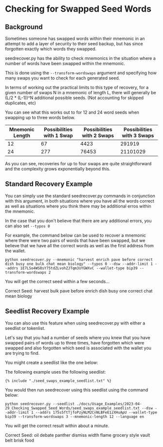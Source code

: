 # Checking for Swapped Seed Words

## Background
Sometimes someone has swapped words within their mnemonic in an attempt to add a layer of security to their seed backup, but has since forgotten exactly which words they swapped.

seedrecover.py has the ability to check mnemonics in the situation where a number of words have been swapped within the mnemonic.

This is done using the `--transform-wordswaps` argument and specifying how many swaps you want to check for each generated seed.

In terms of working out the practical limits to this type of recovery, for a given number of swaps N in a mnemonic of length L, there will generally be (L/2 * (L-1))^N additional possible seeds. (Not accounting for skipped duplicates, etc)

You can see what this works out to for 12 and 24 word seeds when swapping up to three words below.

| Mnemonic Length | Possibilities with 1 Swap | Possibilities with 2 Swaps | Possibilities with 3 Swaps |
|---|---|---|---|
| 12              |	67 |	4423 |	291919 |
| 24              |	277 |	76453 |	21101029 |

As you can see, recoveries for up to four swaps are quite straightforward and the complexity grows exponentially beyond this.

## Standard Recovery Example
You can simply use the standard seedrecover.py commands in conjunction with this argument, in both situations where you have all the words correct as well as situations where you think there may be additional erros within the mnemonic.

In the case that you don't believe that there are any additional errors, you can also set `--typos 0`

For example, the command below can be used to recover a mnemonic where there were two pairs of words that have been swapped, but we believe that we have all the correct words as well as the first address from the wallet.
```
python seedrecover.py --mnemonic "harvest enrich pave before correct dish busy one bulk chat mean biology" --typos 0 --dsw --addr-limit 1 --addrs 1E7LSo4WS8sY75tdZLvohZJTqm3oYGWXvC --wallet-type bip39 --transform-wordswaps 2
```

You will get the correct seed within a few seconds...

Correct Seed: harvest bulk pave before enrich dish busy one correct chat mean biology

## Seedlist Recovery Example
You can also use this feature when using seedrecover.py with either a seedlist or tokenlist.

Let's say that you had a number of seeds where you knew that you have swapped pairs of words up to three times, have forgotten which were swapped and also forgotten which seed is associated with the wallet you are trying to find.

You might create a seedlist like the one below:

The following example uses the following seedlist:
``` linenums="1"
{% include "./seed_swaps_example_seedlist.txt" %}
```

You would then run seedrecover using this seedlist using the command below:
```
python seedrecover.py --seedlist ./docs/Usage_Examples/2023-04-29_Checking_Swapped_Seed_Words/seed_swaps_example_seedlist.txt --dsw --addr-limit 1 --addrs 175s5ftTjfoPzyNLM2CnNLBFeE1zXHuApU --wallet-type bip39 --transform-wordswaps 3 --mnemonic-length 12 --language en
```

You will get the correct result within about a minute.

Correct Seed: oil debate panther dismiss width flame grocery style vault belt brisk food
